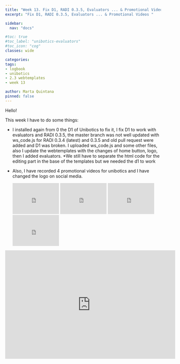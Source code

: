 ```yaml
---
title: "Week 13. Fix D1, RADI 0.3.5, Evaluators ... & Promotional Videos "
excerpt: "Fix D1, RADI 0.3.5, Evaluators ... & Promotional Videos "

sidebar:
  nav: "docs"

#toc: true
#toc_label: "unibotics-evaluators"
#toc_icon: "cog"
classes: wide

categories:
tags:
- logbook
- unibotics
- 2.3 webtemplates
- week 13

author: Marta Quintana
pinned: false
---
```



Hello! 

This week I have to do some things:

 
- I installed again from 0 the D1 of Unibotics to fix it, I fix D1 to work with evaluators and RADI 0.3.5, the master branch was not well updated with ws_code.js for RADI 0.3.4 (latest) and 0.3.5 and old pull request were added and D1 was broken.
  I uploaded ws_code.js and some other files, also I update the webtemplates with the changes of home button, logo, then I added evaluators.
  *We still have to separate the html code for the editing part in the base of the templates but we needed the d1 to work
  
- Also, I have recorded 4 promotional videos for unibotics and I have changed the logo on social media.

  <iframe width="150" height="100" src="https://youtube.com/embed/Z4PZF_0GUs4" frameborder="0" allow="autoplay; encrypted-media" allowfullscreen></iframe> 
  <iframe width="150" height="100" src="https://youtube.com/embed/eFJBP8mY5VU" frameborder="0" allow="autoplay; encrypted-media" allowfullscreen></iframe> 
  <iframe width="150" height="100" src="https://youtube.com/embed/laLEseQOSnU" frameborder="0" allow="autoplay; encrypted-media" allowfullscreen></iframe> 
  <iframe width="150" height="100" src="https://youtube.com/embed/z_vA4nvi-cY" frameborder="0" allow="autoplay; encrypted-media" allowfullscreen></iframe> 

<iframe border=0 frameborder=0 height=350 width=550 src="https://twitframe.com/show?url=https://twitter.com/unibotics/status/1359577743336353799?s=20"></iframe>
 
